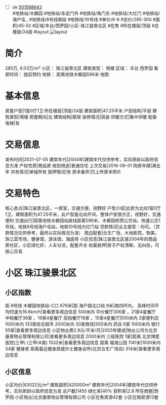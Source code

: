 - [ ] ok [501568643](https://bj.5i5j.com/ershoufang/501568643.html)  
 #地铁站/木樨园 #地铁站/永定门外 #地铁站/角门东 #地铁站/大红门 #地铁站/海户屯 ,  #地铁线/8号线南段 #地铁线/10号线
#单价/6-8 #总价/285-300 #面积/45-50   #区域/丰台/西罗园/小区-珠江骏景北区 #在售 #所在楼层/顶层 #总楼层/24层 #layout 
![layout](http://image2a.5i5j.com/bdir/layout/535101.jpg_P5.jpg) 
# 简介 
 285万,  6.03万/m² 
小区： 珠江骏景北区
建筑类型： 塔楼
区域： 丰台 西罗园
看房时间： 提前预约
地铁： 距离地铁木樨园596米 地图
# 基本信息 
 房屋户型|1室0厅1卫
所在楼层|顶层/24层
建筑面积|47.25平米
户型结构|平层
建筑类型|塔楼
房屋朝向|北
建筑结构|框架
装修情况|简装
供暖方式|集中供暖
配备电梯|有
# 交易信息 
 发布时间|2021-07-05
建筑年代|2004年|建筑年代仅供参考，实际房龄以政府信息为准
产权性质|商品房
规划用途|普通住宅
上次交易|2016-06-01
购房年限|满五年
共有情况|单独所有
抵押情况|有
房本备件|已上传房本照片
# 交易特色 
 核心卖点|珠江骏景北区，一居室，交通方便，视野好
户型介绍|此房为北向1室0厅1卫，建筑面积为47.25平米，此户型是北向开间，整体户型很方正，视野好，交通便利
交通出行|距离地铁木樨园站直线距离596米，木樨园桥西公交站，快速公交1号线，地铁8号线海户屯站，地铁10号线大红门站
贷款情况|业主接受：均可。（贷款情况仅供参考，最终以实际情况为准）
周边配套|合生广场，大地影院，物美，珠江菜市场，健身馆，游泳馆，海底捞
小区信息|珠江骏景北区是2004年的商品房社区，小区绿化好，人车分流，配套齐全
权属抵押|房子产权清晰，无纠纷，可放心交易
# 小区 珠江骏景北区
## 小区指数 
 距 8号线 木樨园地铁站-C口 679米|距 海户路北口站 9米|南四环内， 高峰时间平均时速为16.6km/h|查看更多周边信息
500米内 平价餐厅306家 ，21家4星餐厅
中档餐厅36家 ，19家4星餐厅
高档餐厅18家 ，15家4星餐厅|500米内 3家便利店
1000米内 133家综合超市
2000米内 30家商场|500米内 药店 6家
1000米内 银行 55家|查看更多周边信息
小区物业费2.9元/平米/月|2003年建成|物业公司为北京康景物业管理有限公司|查看更多周边信息
2000米内 三级医院 1家|距离 北京博爱医院(三甲) (三甲/A类) 1532米|查看更多周边信息
距离 福海公园 1141米|1000米内 34家 健身房
距离最近健身房威尔士健身会所(北京合生广场店) 314米|查看更多周边信息
## 小区信息 
 小区均价|63022元/m²
建筑面积|420000m²
建筑年代|2004年|建筑年代仅供参考，实际房龄以政府信息为准
总户数|1455
绿化率|40%
容积率|2.8
所在商圈|西罗园
小区物业|北京康景物业管理有限公司
小区在售房源42套
小区在租房源13套
